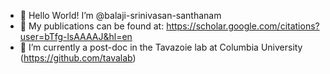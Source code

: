 - 👋 Hello World! I’m @balaji-srinivasan-santhanam
- 📎 My publications can be found at: https://scholar.google.com/citations?user=bTfg-lsAAAAJ&hl=en
- 🏢 I’m currently a post-doc in the Tavazoie lab at Columbia University (https://github.com/tavalab)

<!---
balaji-srinivasan-santhanam/balaji-srinivasan-santhanam is a ✨ special ✨ repository because its `README.md` (this file) appears on your GitHub profile.
You can click the Preview link to take a look at your changes.
--->
